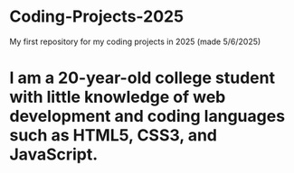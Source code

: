 # Coding-Projects-2025
My first repository for my coding projects in 2025 (made 5/6/2025) 
# I am a 20-year-old college student with little knowledge of web development and coding languages such as HTML5, CSS3, and JavaScript.
